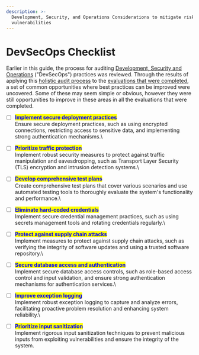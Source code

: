 ```yaml
---
description: >-
  Development, Security, and Operations Considerations to mitigate risks and
  vulnerabilities
---
```


# DevSecOps Checklist

Earlier in this guide, the process for auditing [Development, Security and Operations](../process/audit-components-steps-and-timeline/devsecops.md) ("DevSecOps") practices was reviewed. Through the results of applying this [holistic audit process](../process/holistic-audits-for-ict4d.md) to the [evaluations that were completed](../partners/audit-outcomes/), a set of common opportunities where best practices can be improved were uncovered. Some of these may seem simple or obvious, however they were still opportunities to improve in these areas in all the evaluations that were completed.

* [ ] <mark style="color:blue;">**Implement secure deployment practices**</mark> \
  Ensure secure deployment practices, such as using encrypted connections, restricting access to sensitive data, and implementing strong authentication mechanisms.\

* [ ] <mark style="color:blue;">**Prioritize traffic protection**</mark>\
  Implement robust security measures to protect against traffic manipulation and eavesdropping, such as Transport Layer Security (TLS) encryption and intrusion detection systems.\

* [ ] <mark style="color:blue;">**Develop comprehensive test plans**</mark>\
  Create comprehensive test plans that cover various scenarios and use automated testing tools to thoroughly evaluate the system's functionality and performance.\

* [ ] <mark style="color:blue;">**Eliminate hard-coded credentials**</mark>\
  Implement secure credential management practices, such as using secrets management tools and rotating credentials regularly.\

* [ ] <mark style="color:blue;">**Protect against supply chain attacks**</mark>\
  Implement measures to protect against supply chain attacks, such as verifying the integrity of software updates and using a trusted software repository.\

* [ ] <mark style="color:blue;">**Secure database access and authentication**</mark>\
  Implement secure database access controls, such as role-based access control and input validation, and ensure strong authentication mechanisms for authentication services.\

* [ ] <mark style="color:blue;">**Improve exception logging**</mark>\
  Implement robust exception logging to capture and analyze errors, facilitating proactive problem resolution and enhancing system reliability.\

* [ ] <mark style="color:blue;">**Prioritize input sanitization**</mark>\
  Implement rigorous input sanitization techniques to prevent malicious inputs from exploiting vulnerabilities and ensure the integrity of the system.
